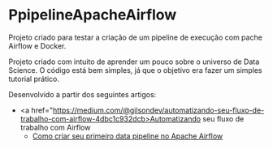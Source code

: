 # PpipelineApacheAirflow

Projeto criado para testar a criação de um pipeline de execução com pache Airflow e Docker.

Projeto criado com intuito de aprender um pouco sobre o universo de Data Science. O código está bem simples, já que o objetivo era fazer um simples tutorial prático.


Desenvolvido a partir dos seguintes artigos:
- <a href="https://medium.com/@gilsondev/automatizando-seu-fluxo-de-trabalho-com-airflow-4dbc1c932dcb>Automatizando seu fluxo de trabalho com Airflow</a>
  - <a href="https://lopesdiego12.medium.com/como-criar-seu-primeiro-data-pipeline-no-apache-airflow-dbe3791a4053">Como criar seu primeiro data pipeline no Apache Airflow</a>
